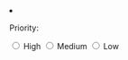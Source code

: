 <li onClick={handleChangePriority}>
            <p className={s.text}>Priority:</p>
            <label className={s.label}>
              <input type="radio" name="priority" value="high" />
              High
            </label>
            <label className={s.label}>
              <input type="radio" name="priority" value="medium" />
              Medium
            </label>
            <label className={s.label}>
              <input type="radio" name="priority" value="low" />
              Low
            </label>
          </li>
